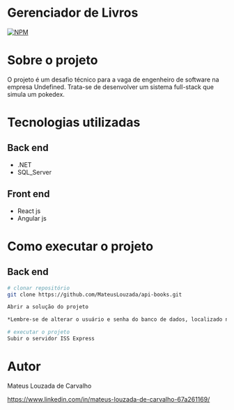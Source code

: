 # Gerenciador de Livros
[![NPM](https://img.shields.io/npm/l/react)](https://github.com/MateusLouzada/front-books/blob/main/LICENCE) 

# Sobre o projeto

O projeto é um desafio técnico para a vaga de engenheiro de software na empresa Undefined. Trata-se de desenvolver um sistema full-stack que simula um pokedex.

# Tecnologias utilizadas
## Back end
- .NET
- SQL_Server
## Front end
- React js
- Angular js

# Como executar o projeto

## Back end 

```bash
# clonar repositório
git clone https://github.com/MateusLouzada/api-books.git

Abrir a solução do projeto

*Lembre-se de alterar o usuário e senha do banco de dados, localizado no appsettings.json

# executar o projeto
Subir o servidor ISS Express
```

# Autor

Mateus Louzada de Carvalho

https://www.linkedin.com/in/mateus-louzada-de-carvalho-67a261169/
